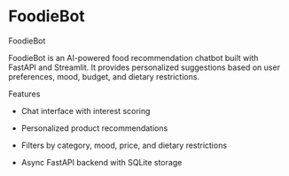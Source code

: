 # FoodieBot
FoodieBot

FoodieBot is an AI-powered food recommendation chatbot built with FastAPI and Streamlit. It provides personalized suggestions based on user preferences, mood, budget, and dietary restrictions.


Features

- Chat interface with interest scoring

- Personalized product recommendations

- Filters by category, mood, price, and dietary restrictions

- Async FastAPI backend with SQLite storage